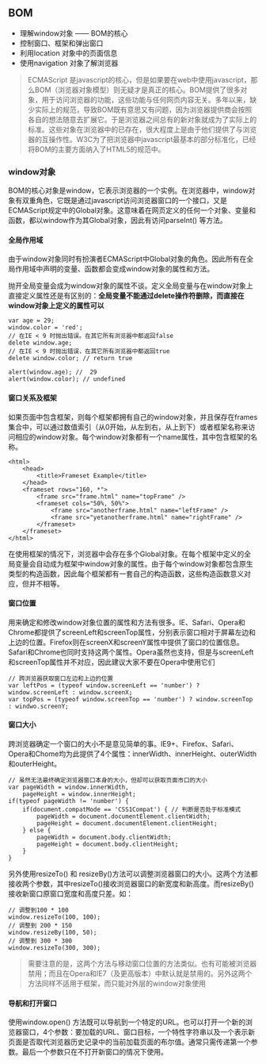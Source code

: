 ## BOM

- 理解window对象 —— BOM的核心
- 控制窗口、框架和弹出窗口
- 利用location 对象中的页面信息
- 使用navigation 对象了解浏览器

> ECMAScript 是javascript的核心，但是如果要在web中使用javascript，那么BOM（浏览器对象模型）则无疑才是真正的核心。BOM提供了很多对象，用于访问浏览器的功能，这些功能与任何网页内容无关。多年以来，缺少实际上的规范，导致BOM既有意思又有问题，因为浏览器提供商会按照各自的想法随意去扩展它。于是浏览器之间总有的新对象就成为了实际上的标准。这些对象在浏览器中的已存在，很大程度上是由于他们提供了与浏览器的互操作性。W3C为了把浏览器中javascript最基本的部分标准化，已经将BOM的主要方面纳入了HTML5的规范中。

### window对象

BOM的核心对象是window，它表示浏览器的一个实例。在浏览器中，window对象有双重角色，它既是通过javascript访问浏览器窗口的一个接口，又是ECMAScript规定中的Global对象。这意味着在网页定义的任何一个对象、变量和函数，都以window作为其Global对象，因此有访问parseInt() 等方法。

#### 全局作用域

由于window对象同时有扮演者ECMAScript中Global对象的角色。因此所有在全局作用域中声明的变量、函数都会变成window对象的属性和方法。

抛开全局变量会成为window对象的属性不谈。定义全局变量与在window对象上直接定义属性还是有区别的：**全局变量不能通过delete操作符删除，而直接在window对象上定义的属性可以**
```
var age = 29;
window.color = 'red';
// 在IE < 9 时抛出错误。在其它所有浏览器中都返回false
delete window.age;
// 在IE < 9 时抛出错误，在其它所有浏览器中都返回true
delete window.color; // return true

alert(window.age); //  29
alert(window.color); // undefined
```

#### 窗口关系及框架

如果页面中包含框架，则每个框架都拥有自己的window对象，并且保存在frames集合中，可以通过数值索引（从0开始，从左到右，从上到下）或者框架名称来访问相应的window对象。每个window对象都有一个name属性，其中包含框架的名称。
```
<html>
	<head>
		<title>Frameset Example</title>
	</head>
	<frameset rows="160, *">
		<frame src="frame.html" name="topFrame" />
		<frameset cols="50%, 50%">
			<frame src="anotherframe.html" name="leftFrame" />
			<frame src="yetanotherframe.html" name="rightFrame" />
		</frameset>
	</frameset>
</html>
```
在使用框架的情况下，浏览器中会存在多个Global对象。在每个框架中定义的全局变量会自动成为框架中window对象的属性。由于每个window对象都包含原生类型的构造函数，因此每个框架都有一套自己的构造函数，这些构造函数意义对应，但并不相等。

#### 窗口位置

用来确定和修改window对象位置的属性和方法有很多。IE、Safari、Opera和Chrome都提供了screenLeft和screenTop属性，分别表示窗口相对于屏幕左边和上边的位置。Firefox则在screenX和screenY属性中提供了窗口的位置信息。Safari和Chrome也同时支持这两个属性。Opera虽然也支持，但是与screenLeft和screenTop属性并不对应，因此建议大家不要在Opera中使用它们

```
// 跨浏览器获取窗口左边和上边的位置
var leftPos = (typeof window.screenLeft == 'number') ? window.screenLeft : window.screenX;
var topPos = (typeof window.screenTop == 'number') ? window.screenTop : windwo.screenY;
```

#### 窗口大小

跨浏览器确定一个窗口的大小不是意见简单的事。IE9+、Firefox、Safari、Opera和Chome均为此提供了4个属性：innerWidth、innerHeight、outerWidth和outerHeight。

```
// 虽然无法最终确定浏览器窗口本身的大小，但却可以获取页面市口的大小
var pageWidth = window.innerWidth,
	pageHeight = window.innerHeight;
if(typeof pageWidth != 'number') {
	if(document.compatMode == 'CSS1Compat') { // 判断是否处于标准模式
		pageWidth = document.documentElement.clientWidth;
		pageHeight = document.documentElement.clientHeight;
	} else {
		pageWidth = document.body.clientWidth;
		pageHeight = document.body.clientHeight;
	}
}
```

另外使用resizeTo() 和 resizeBy()方法可以调整浏览器窗口的大小。这两个方法都接收两个参数，其中resizeTo()接收浏览器窗口的新宽度和新高度。而resizeBy()接收新窗口原窗口宽度和高度只差。如：
```
// 调整到100 * 100
window.resizeTo(100, 100);
// 调整到 200 * 150
window.resizeBy(100, 50);
// 调整到 300 * 300
window.resizeTo(300, 300);
```
> 需要注意的是，这两个方法与移动窗口位置的方法类似。也有可能被浏览器禁用；而且在Opera和IE7（及更高版本）中默认就是禁用的。另外这两个方法同样不适用于框架，而只能对外层的window对象使用

#### 导航和打开窗口

使用window.open() 方法既可以导航到一个特定的URL。也可以打开一个新的浏览器窗口，4个参数：要加载的URL、窗口目标，一个特性字符串以及一个表示新页面是否取代浏览器历史记录中的当前加载页面的布尔值。通常只需传递第一个参数。最后一个参数只在不打开新窗口的情况下使用。

